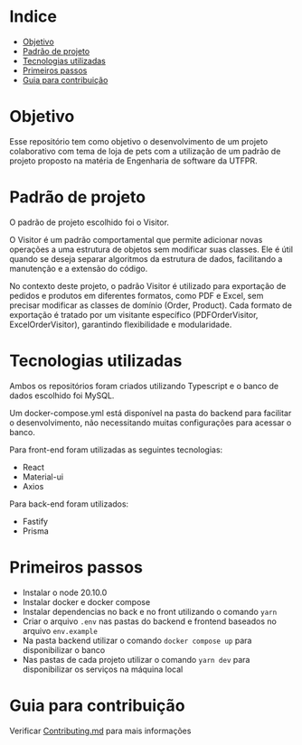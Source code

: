 # Indice

- [Objetivo](#objetivo)
- [Padrão de projeto](#padrão-de-projeto)
- [Tecnologias utilizadas](#tecnologias-utilizadas)
- [Primeiros passos](#primeiros-passos)
- [Guia para contribuição](#guia-para-contribuição)

# Objetivo

Esse repositório tem como objetivo o desenvolvimento de um projeto colaborativo com tema de loja de pets com a utilização de um padrão de projeto proposto na matéria de Engenharia de software da UTFPR.

# Padrão de projeto

O padrão de projeto escolhido foi o Visitor.

O Visitor é um padrão comportamental que permite adicionar novas operações a uma estrutura de objetos sem modificar suas classes. Ele é útil quando se deseja separar algoritmos da estrutura de dados, facilitando a manutenção e a extensão do código.

No contexto deste projeto, o padrão Visitor é utilizado para exportação de pedidos e produtos em diferentes formatos, como PDF e Excel, sem precisar modificar as classes de domínio (Order, Product). Cada formato de exportação é tratado por um visitante específico (PDFOrderVisitor, ExcelOrderVisitor), garantindo flexibilidade e modularidade.

# Tecnologias utilizadas
Ambos os repositórios foram criados utilizando Typescript e o banco de dados escolhido foi MySQL.

Um docker-compose.yml está disponível na pasta do backend para facilitar o desenvolvimento, não necessitando muitas configurações para acessar o banco.

Para front-end foram utilizadas as seguintes tecnologias:
- React
- Material-ui
- Axios

Para back-end foram utilizados:
- Fastify
- Prisma

# Primeiros passos
- Instalar o node 20.10.0
- Instalar docker e docker compose
- Instalar dependencias no back e no front utilizando o comando ```yarn```
- Criar o arquivo ```.env``` nas pastas do backend e frontend baseados no arquivo ```env.example```
- Na pasta backend utilizar o comando ```docker compose up``` para disponibilizar o banco
- Nas pastas de cada projeto utilizar o comando ```yarn dev``` para disponibilizar os serviços na máquina local

# Guia para contribuição
Verificar [Contributing.md](/CONTRIBUTING.md) para mais informações